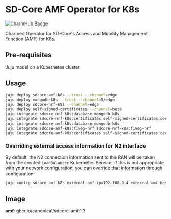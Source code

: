 # SD-Core AMF Operator for K8s
[![CharmHub Badge](https://charmhub.io/sdcore-amf-k8s/badge.svg)](https://charmhub.io/sdcore-amf-k8s)

Charmed Operator for SD-Core's Access and Mobility Management Function (AMF) for K8s.


## Pre-requisites

Juju model on a Kubernetes cluster.

## Usage

```bash
juju deploy sdcore-amf-k8s --trust --channel=edge
juju deploy mongodb-k8s --trust --channel=5/edge
juju deploy sdcore-nrf-k8s --channel=edge
juju deploy self-signed-certificates --channel=beta
juju integrate sdcore-nrf-k8s:database mongodb-k8s
juju integrate sdcore-nrf-k8s:certificates self-signed-certificates:certificates
juju integrate sdcore-amf-k8s:database mongodb-k8s
juju integrate sdcore-amf-k8s:fiveg-nrf sdcore-nrf-k8s:fiveg-nrf
juju integrate sdcore-amf-k8s:certificates self-signed-certificates:certificates
```

### Overriding external access information for N2 interface

By default, the N2 connection information sent to the RAN will be taken from
the created `LoadBalancer` Kubernetes Service. If this is not appropriate with
your network configuration, you can override that information through
configuration:

```bash
juju config sdcore-amf-k8s external-amf-ip=192.168.0.4 external-amf-hostname=amf.example.com
```

## Image

**amf**: ghcr.io/canonical/sdcore-amf:1.3
